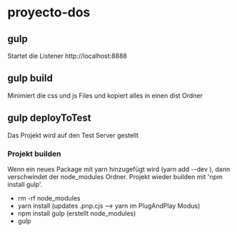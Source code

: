 # proyecto-dos


## gulp
Startet die Listener
http://localhost:8888

## gulp build
Minimiert die css und js Files und kopiert alles in einen dist Ordner

## gulp deployToTest
Das Projekt wird auf den Test Server gestellt

### Projekt builden
Wenn ein neues Package mit yarn hinzugefügt wird (yarn add --dev <package>), 
dann verschwindet der node_modules Ordner.
Projekt wieder builden mit 'npm install gulp'.

- rm -rf node_modules
- yarn install (updates .pnp.cjs --> yarn im PlugAndPlay Modus)
- npm install gulp (erstellt node_modules)
- gulp